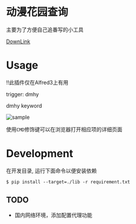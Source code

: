 # 动漫花园查询


主要为了方便自己追番写的小工具

[DownLink](https://github.com/azzgo/Alfred3-dmhy-search/releases/latest)

# Usage

!!此插件仅在Alfred3上有用

trigger: dmhy

dmhy keyword

![sample](https://cloud.githubusercontent.com/assets/5636512/16714251/84b07032-46ef-11e6-824a-e58c1c2a8ebb.jpeg)

使用`CMD`修饰键可以在浏览器打开相应项的详细页面

# Development

在开发目录, 运行下面命令以便安装依赖
```
$ pip install --target=./lib -r requirement.txt
```

## TODO

- 国内网络环境，添加配置代理功能
